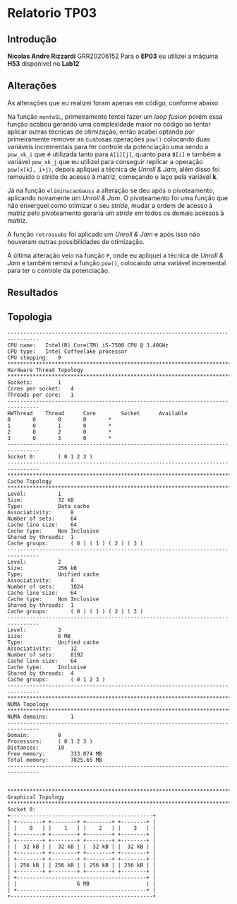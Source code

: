 # Relatorio TP03
## Introdução
**Nicolas Andre Rizzardi** GRR20206152
Para o **EP03** eu utilizei a máquina **H53** disponível no **Lab12**

## Alterações
As alterações que eu realizei foram apenas em código, conforme abaixo

Na função `montaSL`, primeiramente tentei fazer um *loop fusion* porém essa função acabou gerando uma complexidade maior no código ao tentar aplicar outras técnicas de otimização, então acabei optando por primeiramente remover as custosas operações `pow()` colocando duas variáveis incrementais para ter controle da potenciação uma sendo a `pow_xk_i` que é utilizada tanto para `A[i][j]`, quanto para `B[i]` e também a variável `pow_xk_j` que eu utilizei para conseguir replicar a operação `pow(x[k], i+j)`, depois apliquei a técnica de *Unroll & Jam*, além disso foi removido o stride do acesso à matriz, começando o laço pela variável **k**.

Já na função `eliminacaoGauss` a alteração se deu após o pivoteamento, aplicando novamente um *Unroll & Jam*. O pivoteamento foi uma função que não enxerguei como otimizar o seu *stride*, mudar a ordem de acesso à matriz pelo pivoteamento geraria um *stride* em todos os demais acessos à matriz.

A função `retrossubs` foi aplicado um *Unroll & Jam* e após isso não houveram outras possibilidades de otimização.

A última alteração veio na função `P`, onde eu apliquei a técnica de *Unroll & Jam* e também removi a função `pow()`, colocando uma variável incremental para ter o controle da potenciação.

## Resultados

## Topologia
```
--------------------------------------------------------------------------------
CPU name:	Intel(R) Core(TM) i5-7500 CPU @ 3.40GHz
CPU type:	Intel Coffeelake processor
CPU stepping:	9
********************************************************************************
Hardware Thread Topology
********************************************************************************
Sockets:		1
Cores per socket:	4
Threads per core:	1
--------------------------------------------------------------------------------
HWThread	Thread		Core		Socket		Available
0		0		0		0		*
1		0		1		0		*
2		0		2		0		*
3		0		3		0		*
--------------------------------------------------------------------------------
Socket 0:		( 0 1 2 3 )
--------------------------------------------------------------------------------
********************************************************************************
Cache Topology
********************************************************************************
Level:			1
Size:			32 kB
Type:			Data cache
Associativity:		8
Number of sets:		64
Cache line size:	64
Cache type:		Non Inclusive
Shared by threads:	1
Cache groups:		( 0 ) ( 1 ) ( 2 ) ( 3 )
--------------------------------------------------------------------------------
Level:			2
Size:			256 kB
Type:			Unified cache
Associativity:		4
Number of sets:		1024
Cache line size:	64
Cache type:		Non Inclusive
Shared by threads:	1
Cache groups:		( 0 ) ( 1 ) ( 2 ) ( 3 )
--------------------------------------------------------------------------------
Level:			3
Size:			6 MB
Type:			Unified cache
Associativity:		12
Number of sets:		8192
Cache line size:	64
Cache type:		Inclusive
Shared by threads:	4
Cache groups:		( 0 1 2 3 )
--------------------------------------------------------------------------------
********************************************************************************
NUMA Topology
********************************************************************************
NUMA domains:		1
--------------------------------------------------------------------------------
Domain:			0
Processors:		( 0 1 2 3 )
Distances:		10
Free memory:		333.074 MB
Total memory:		7825.65 MB
--------------------------------------------------------------------------------


********************************************************************************
Graphical Topology
********************************************************************************
Socket 0:
+---------------------------------------------+
| +--------+ +--------+ +--------+ +--------+ |
| |    0   | |    1   | |    2   | |    3   | |
| +--------+ +--------+ +--------+ +--------+ |
| +--------+ +--------+ +--------+ +--------+ |
| |  32 kB | |  32 kB | |  32 kB | |  32 kB | |
| +--------+ +--------+ +--------+ +--------+ |
| +--------+ +--------+ +--------+ +--------+ |
| | 256 kB | | 256 kB | | 256 kB | | 256 kB | |
| +--------+ +--------+ +--------+ +--------+ |
| +-----------------------------------------+ |
| |                   6 MB                  | |
| +-----------------------------------------+ |
+---------------------------------------------+

```